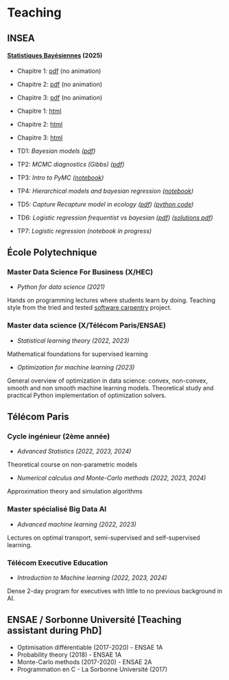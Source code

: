 # Teaching

## INSEA
#### [Statistiques Bayésiennes](site.teaching_sb) (2025)
- Chapitre 1: [pdf](media/teaching/SB/SB-ch1.pdf) (no animation)
- Chapitre 2:  [pdf](media/teaching/SB/SB-ch2.pdf) (no animation)
- Chapitre 3:  [pdf](media/teaching/SB/SB-ch3.pdf) (no animation)
- Chapitre 1: [html](media/teaching/SB/SB-ch1/index.html)
- Chapitre 2: [html](media/teaching/SB/SB-ch2/index.html)
- Chapitre 3: [html](media/teaching/SB/SB-ch3/index.html)

- TD1: _Bayesian models ([pdf](media/teaching/SB/td1_modele_bayesien.pdf))_
- TP2: _MCMC diagnostics (Gibbs) ([pdf](media/teaching/SB/td2_mcmc_diagnostics.pdf))_
- TP3: _Intro to PyMC ([notebook](media/teaching/SB/td3_intro_pymc.ipynb))_
- TP4: _Hierarchical models and bayesian regression ([notebook](media/teaching/SB/hierarchical_model.ipynb))_
- TD5: _Capture Recapture model in ecology ([pdf](media/teaching/SB/td5_capture.pdf))_ _([python code](media/teaching/SB/capture_recapture_v1.py))_
- TD6: _Logistic regression frequentist vs bayesian ([pdf](media/teaching/SB/td6.pdf)) ([solutions pdf](media/teaching/SB/td6_solutions.pdf))_
- TP7: _Logistic regression (notebook in progress)_

## École Polytechnique

### Master Data Science For Business (X/HEC)
- *Python for data science (2021)*

Hands on programming lectures where students learn by doing. Teaching style from the tried
and tested [software carpentry](https://software-carpentry.org/) project.

### Master data science (X/Télécom Paris/ENSAE)
- *Statistical learning theory (2022, 2023)*

Mathematical foundations for supervised learning

- *Optimization for machine learning (2023)*

General overview of optimization in data science: convex, non-convex, smooth and non smooth machine learning models. Theoretical study and practical Python implementation of optimization solvers.

## Télécom Paris

### Cycle ingénieur (2ème année)
- *Advanced Statistics (2022, 2023, 2024)*

Theoretical course on non-parametric models
- *Numerical calculus and Monte-Carlo methods (2022, 2023, 2024)*

Approximation theory and simulation algorithms

### Master spécialisé Big Data AI
- *Advanced machine learning (2022, 2023)*

 Lectures on optimal transport, semi-supervised and self-supervised learning.

### Télécom Executive Education
- *Introduction to Machine learning (2022, 2023, 2024)*

Dense 2-day program for executives with little to no previous background in AI.

## ENSAE / Sorbonne Université [Teaching assistant during PhD]

- Optimisation différentiable (2017-2020) - ENSAE 1A
- Probability theory (2018) - ENSAE 1A
- Monte-Carlo methods (2017-2020) - ENSAE 2A
- Programmation en C - La Sorbonne Université (2017)
